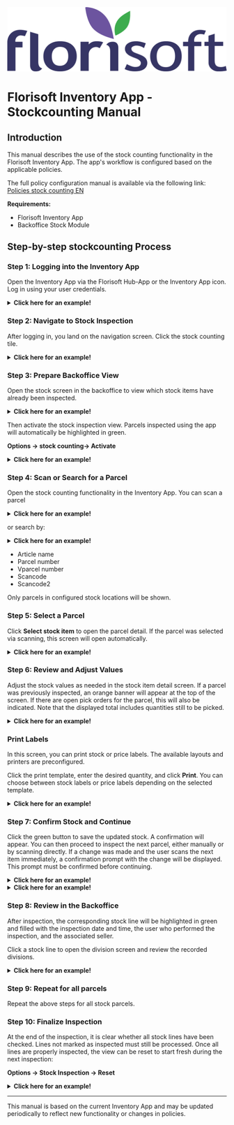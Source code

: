 <img src="../../../fslogo.png">

# Florisoft Inventory App - Stockcounting Manual

## Introduction

This manual describes the use of the stock counting functionality in the Florisoft Inventory App. The app's workflow is configured based on the applicable policies.

The full policy configuration manual is available via the following link: [Policies stock counting EN](https://github.com/florisoft/User.Manuals/blob/main/CLOUD%20APPLICATIONS/Inventory%20App/Stock%20Counting/Policies%20Stock%20Counting%20EN.md)

**Requirements:**

* Florisoft Inventory App
* Backoffice Stock Module

## Step-by-step stockcounting Process

### Step 1: Logging into the Inventory App

Open the Inventory App via the Florisoft Hub-App or the Inventory App icon. Log in using your user credentials. 

<details><summary><b>Click here for an example!</b></summary><img src="Media/Doorloop/1.png"></details>

### Step 2: Navigate to Stock Inspection

After logging in, you land on the navigation screen. Click the stock counting tile.

<details><summary><b>Click here for an example!</b></summary><img src="Media/Doorloop/2.png"></details>

### Step 3: Prepare Backoffice View

Open the stock screen in the backoffice to view which stock items have already been inspected.

<details><summary><b>Click here for an example!</b></summary><img src="Media/Doorloop/3.png"></details>

Then activate the stock inspection view. Parcels inspected using the app will automatically be highlighted in green.

**Options → stock counting→ Activate**

<details><summary><b>Click here for an example!</b></summary><img src="Media/Doorloop/4A.png"></details>

### Step 4: Scan or Search for a Parcel

Open the stock counting functionality in the Inventory App. You can scan a parcel

<details><summary><b>Click here for an example!</b></summary><img src="Media/Doorloop/4B.png"></details>

or search by:

<details><summary><b>Click here for an example!</b></summary><img src="Media/Doorloop/5.png"></details>

* Article name
* Parcel number
* Vparcel number
* Scancode
* Scancode2

Only parcels in configured stock locations will be shown.

### Step 5: Select a Parcel

Click **Select stock item** to open the parcel detail. If the parcel was selected via scanning, this screen will open automatically.

<details><summary><b>Click here for an example!</b></summary><img src="Media/Doorloop/6.png"></details>

### Step 6: Review and Adjust Values

Adjust the stock values as needed in the stock item detail screen. If a parcel was previously inspected, an orange banner will appear at the top of the screen. If there are open pick orders for the parcel, this will also be indicated. Note that the displayed total includes quantities still to be picked.

<details><summary><b>Click here for an example!</b></summary><img src="Media/Doorloop/7.png"></details>

### Print Labels

In this screen, you can print stock or price labels. The available layouts and printers are preconfigured.

Click the print template, enter the desired quantity, and click **Print**. You can choose between stock labels or price labels depending on the selected template.

<details><summary><b>Click here for an example!</b></summary><img src="Media/Doorloop/8.png"></details>

### Step 7: Confirm Stock and Continue

Click the green button to save the updated stock. A confirmation will appear. You can then proceed to inspect the next parcel, either manually or by scanning directly. If a change was made and the user scans the next item immediately, a confirmation prompt with the change will be displayed. This prompt must be confirmed before continuing.

<details><summary><b>Click here for an example!</b></summary><img src="Media/Doorloop/9.png"></details>
<details><summary><b>Click here for an example!</b></summary><img src="Media/Doorloop/11.png"></details>

### Step 8: Review in the Backoffice

After inspection, the corresponding stock line will be highlighted in green and filled with the inspection date and time, the user who performed the inspection, and the associated seller.

Click a stock line to open the division screen and review the recorded divisions.

<details><summary><b>Click here for an example!</b></summary><img src="Media/Doorloop/12.png"></details>

### Step 9: Repeat for all parcels

Repeat the above steps for all stock parcels.

### Step 10: Finalize Inspection

At the end of the inspection, it is clear whether all stock lines have been checked. Lines not marked as inspected must still be processed. Once all lines are properly inspected, the view can be reset to start fresh during the next inspection:

**Options → Stock Inspection → Reset**

<details><summary><b>Click here for an example!</b></summary><img src="Media/Doorloop/13.png"></details>

---

This manual is based on the current Inventory App and may be updated periodically to reflect new functionality or changes in policies.
